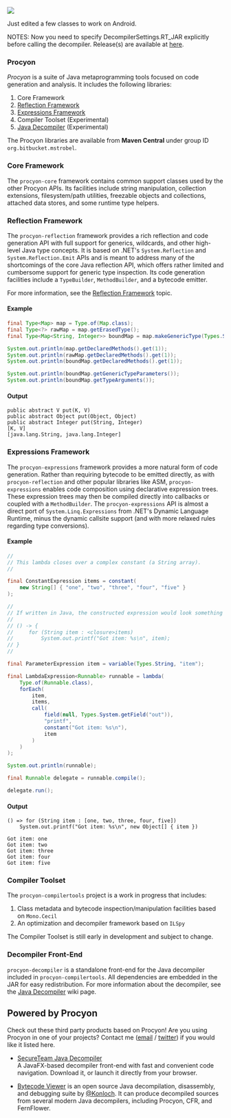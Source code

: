 ![](https://mstrobel.github.io/procyon/procyon.png)

Just edited a few classes to work on Android.

NOTES: Now you need to specify DecompilerSettings.RT_JAR explicitly before calling the decompiler.
Release(s) are available at [here](https://github.com/MikeAndrson/procyon/releases).

### Procyon

*Procyon* is a suite of Java metaprogramming tools focused on code generation and analysis.  It includes the following libraries:

  1. Core Framework
  2. [Reflection Framework](https://github.com/mstrobel/procyon/wiki/Reflection-Framework)
  3. [Expressions Framework](https://github.com/mstrobel/procyon/wiki/Expressions-Framework)
  4. Compiler Toolset (Experimental)
  5. [Java Decompiler](https://github.com/mstrobel/procyon/wiki/Java-Decompiler) (Experimental)

The Procyon libraries are available from **Maven Central** under group ID `org.bitbucket.mstrobel`.

### Core Framework

The `procyon-core` framework contains common support classes used by the other Procyon APIs.  Its facilities include string manipulation, collection extensions, filesystem/path utilities, freezable objects and collections, attached data stores, and some runtime type helpers.

### Reflection Framework
The `procyon-reflection` framework provides a rich reflection and code generation API with full support for generics, wildcards, and other high-level Java type concepts.  It is based on .NET's `System.Reflection` and `System.Reflection.Emit` APIs and is meant to address many of the shortcomings of the core Java reflection API, which offers rather limited and cumbersome support for generic type inspection.  Its code generation facilities include a `TypeBuilder`, `MethodBuilder`, and a bytecode emitter.

For more information, see the [Reflection Framework](https://github.com/mstrobel/procyon/wiki/Reflection-Framework) topic.

#### Example

```java
final Type<Map> map = Type.of(Map.class);
final Type<?> rawMap = map.getErasedType();
final Type<Map<String, Integer>> boundMap = map.makeGenericType(Types.String, Types.Integer);

System.out.println(map.getDeclaredMethods().get(1));
System.out.println(rawMap.getDeclaredMethods().get(1));
System.out.println(boundMap.getDeclaredMethods().get(1));

System.out.println(boundMap.getGenericTypeParameters());
System.out.println(boundMap.getTypeArguments());
```

#### Output

```text
public abstract V put(K, V)
public abstract Object put(Object, Object)
public abstract Integer put(String, Integer)
[K, V]
[java.lang.String, java.lang.Integer]
```

### Expressions Framework

The `procyon-expressions` framework provides a more natural form of code generation.
Rather than requiring bytecode to be emitted directly, as with `procyon-reflection`
and other popular libraries like ASM, `procyon-expressions` enables code composition
using declarative expression trees.  These expression trees may then be compiled directly
into callbacks or coupled with a `MethodBuilder`.  The `procyon-expressions` API is
almost a direct port of `System.Linq.Expressions` from .NET's Dynamic Language Runtime,
minus the dynamic callsite support (and with more relaxed rules regarding type conversions).

#### Example
```java   
//
// This lambda closes over a complex constant (a String array).
//

final ConstantExpression items = constant(
    new String[] { "one", "two", "three", "four", "five" }
);

//
// If written in Java, the constructed expression would look something like this:
// 
// () -> {
//     for (String item : <closure>items)
//         System.out.printf("Got item: %s\n", item);
// }
//

final ParameterExpression item = variable(Types.String, "item");

final LambdaExpression<Runnable> runnable = lambda(
    Type.of(Runnable.class),
    forEach(
        item,
        items,
        call(
            field(null, Types.System.getField("out")),
            "printf",
            constant("Got item: %s\n"),
            item
        )
    )
);

System.out.println(runnable);

final Runnable delegate = runnable.compile();

delegate.run();
```

#### Output
```text
() => for (String item : [one, two, three, four, five])
    System.out.printf("Got item: %s\n", new Object[] { item })

Got item: one
Got item: two
Got item: three
Got item: four
Got item: five
```

### Compiler Toolset

The `procyon-compilertools` project is a work in progress that includes:

  1. Class metadata and bytecode inspection/manipulation facilities based on `Mono.Cecil`
  2. An optimization and decompiler framework based on `ILSpy`

The Compiler Toolset is still early in development and subject to change.

### Decompiler Front-End

`procyon-decompiler` is a standalone front-end for the Java decompiler included in
`procyon-compilertools`.  All dependencies are embedded in the JAR for easy redistribution.
For more information about the decompiler, see the [Java Decompiler](https://github.com/mstrobel/procyon/wiki/Java-Decompiler) wiki page.

## Powered by Procyon

Check out these third party products based on Procyon!  Are you using Procyon in one of your projects?  Contact me ([email](mailto:mike.strobel@gmail.com) / [twitter](https://twitter.com/mstrobel)) if you would like it listed here. 

  - [SecureTeam Java Decompiler](http://www.secureteam.net/Java-Decompiler.aspx)   
    A JavaFX-based decompiler front-end with fast and convenient code navigation.  Download it, or launch it directly from your browser.

  - [Bytecode Viewer](https://github.com/Konloch/bytecode-viewer) is an open source Java decompilation, disassembly, and debugging suite by [@Konloch](https://twitter.com/Konloch).  It can produce decompiled sources from several modern Java decompilers, including Procyon, CFR, and FernFlower.
